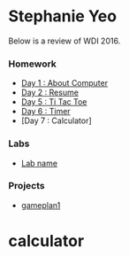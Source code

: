 # Stephanie Yeo

Below is a review of WDI 2016.

### Homework
* [Day 1 : About Computer](#)
* [Day 2 : Resume](#)
* [Day 5 : Ti Tac Toe](#)
* [Day 6 : Timer](#)
* [Day 7 : Calculator]

### Labs
* [Lab name](#link_to_your_lab_repo)

### Projects
* [gameplan1](#https://trello.com/b/ejScVsnr/gameplan1)
# calculator

